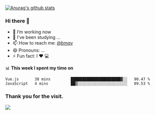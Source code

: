 [![Anurag's github stats](https://github-readme-stats.vercel.app/api?username=bmqy)](https://github.com/anuraghazra/github-readme-stats)
### Hi there 👋
- 🔭 I’m working now
- 🌱 I've been studying ...
- 📫 How to reach me: [@bmqy](https://t.me/bmqytg)
- 😄 Pronouns: ...
- ⚡ Fun fact:  I ❤️ 💻

📊 **This week I spent my time on**
<!--START_SECTION:waka-->
```text
Vue.js       38 mins         ██████████████████████▓░░   90.47 % 
JavaScript   4 mins          ██▒░░░░░░░░░░░░░░░░░░░░░░   09.53 % 
```
<!--END_SECTION:waka-->

### Thank you for the visit.
![](http://profile-counter.glitch.me/bmqy/count.svg)
